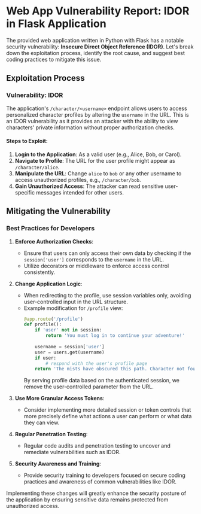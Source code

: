 # Web App Vulnerability Report: IDOR in Flask Application

The provided web application written in Python with Flask has a notable security vulnerability: **Insecure Direct Object Reference (IDOR)**. Let's break down the exploitation process, identify the root cause, and suggest best coding practices to mitigate this issue.

## Exploitation Process

### Vulnerability: IDOR
The application's `/character/<username>` endpoint allows users to access personalized character profiles by altering the `username` in the URL. This is an IDOR vulnerability as it provides an attacker with the ability to view characters' private information without proper authorization checks. 

#### Steps to Exploit:
1. **Login to the Application**: As a valid user (e.g., Alice, Bob, or Carol).
2. **Navigate to Profile**: The URL for the user profile might appear as `/character/alice`.
3. **Manipulate the URL**: Change `alice` to `bob` or any other username to access unauthorized profiles, e.g., `/character/bob`.
4. **Gain Unauthorized Access**: The attacker can read sensitive user-specific messages intended for other users.

## Mitigating the Vulnerability

### Best Practices for Developers

1. **Enforce Authorization Checks**: 
   - Ensure that users can only access their own data by checking if the `session['user']` corresponds to the `username` in the URL.
   - Utilize decorators or middleware to enforce access control consistently.

2. **Change Application Logic**: 
   - When redirecting to the profile, use session variables only, avoiding user-controlled input in the URL structure.
   - Example modification for `/profile` view:
     ```python
     @app.route('/profile')
     def profile():
         if 'user' not in session:
             return 'You must log in to continue your adventure!'
         
         username = session['user']
         user = users.get(username)
         if user:
             # respond with the user's profile page
         return 'The mists have obscured this path. Character not found.'
     ```
     By serving profile data based on the authenticated session, we remove the user-controlled parameter from the URL.

3. **Use More Granular Access Tokens**: 
   - Consider implementing more detailed session or token controls that more precisely define what actions a user can perform or what data they can view.

4. **Regular Penetration Testing**: 
   - Regular code audits and penetration testing to uncover and remediate vulnerabilities such as IDOR.

5. **Security Awareness and Training**:
   - Provide security training to developers focused on secure coding practices and awareness of common vulnerabilities like IDOR.

Implementing these changes will greatly enhance the security posture of the application by ensuring sensitive data remains protected from unauthorized access.